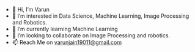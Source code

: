 - 👋 Hi, I’m Varun
- 👀 I’m interested in Data Science, Machine Learning, Image Processing and Robotics.
- 🌱 I’m currently learning Machine Learning
- 💞️ I’m looking to collaborate on Image Processing and robotics.
- 📫 Reach Me on varunjain19011@gmail.com

<!---
[![Varun's GitHub stats](https://github-readme-stats.vercel.app/api?username=varunhackabot)](https://github.com/anuraghazra/github-readme-stats)

--->
